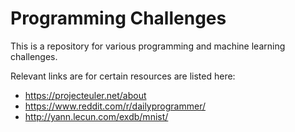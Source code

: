 # Programming Challenges
This is a repository for various programming and machine learning challenges.

Relevant links are for certain resources are listed here:
* https://projecteuler.net/about
* https://www.reddit.com/r/dailyprogrammer/
* http://yann.lecun.com/exdb/mnist/
